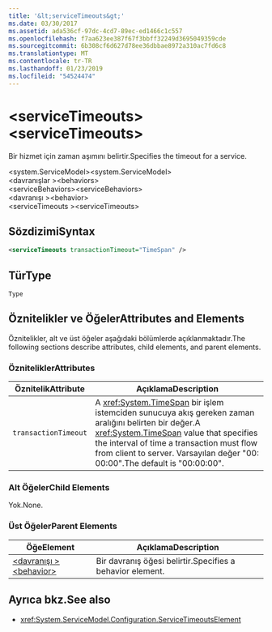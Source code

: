 ```yaml
---
title: '&lt;serviceTimeouts&gt;'
ms.date: 03/30/2017
ms.assetid: ada536cf-97dc-4cd7-89ec-ed1466c1c557
ms.openlocfilehash: f7aa623ee387f67f3bbff32249d3695049359cde
ms.sourcegitcommit: 6b308cf6d627d78ee36dbbae8972a310ac7fd6c8
ms.translationtype: MT
ms.contentlocale: tr-TR
ms.lasthandoff: 01/23/2019
ms.locfileid: "54524474"
---
```

# <a name="ltservicetimeoutsgt"></a><span data-ttu-id="a121d-102">&lt;serviceTimeouts&gt;</span><span class="sxs-lookup"><span data-stu-id="a121d-102">&lt;serviceTimeouts&gt;</span></span>
<span data-ttu-id="a121d-103">Bir hizmet için zaman aşımını belirtir.</span><span class="sxs-lookup"><span data-stu-id="a121d-103">Specifies the timeout for a service.</span></span>  
  
 <span data-ttu-id="a121d-104">\<system.ServiceModel></span><span class="sxs-lookup"><span data-stu-id="a121d-104">\<system.ServiceModel></span></span>  
<span data-ttu-id="a121d-105">\<davranışlar ></span><span class="sxs-lookup"><span data-stu-id="a121d-105">\<behaviors></span></span>  
<span data-ttu-id="a121d-106">\<serviceBehaviors></span><span class="sxs-lookup"><span data-stu-id="a121d-106">\<serviceBehaviors></span></span>  
<span data-ttu-id="a121d-107">\<davranışı ></span><span class="sxs-lookup"><span data-stu-id="a121d-107">\<behavior></span></span>  
<span data-ttu-id="a121d-108">\<serviceTimeouts ></span><span class="sxs-lookup"><span data-stu-id="a121d-108">\<serviceTimeouts></span></span>  
  
## <a name="syntax"></a><span data-ttu-id="a121d-109">Sözdizimi</span><span class="sxs-lookup"><span data-stu-id="a121d-109">Syntax</span></span>  
  
```xml  
<serviceTimeouts transactionTimeout="TimeSpan" />
```  
  
## <a name="type"></a><span data-ttu-id="a121d-110">Tür</span><span class="sxs-lookup"><span data-stu-id="a121d-110">Type</span></span>  
 `Type`  
  
## <a name="attributes-and-elements"></a><span data-ttu-id="a121d-111">Öznitelikler ve Öğeler</span><span class="sxs-lookup"><span data-stu-id="a121d-111">Attributes and Elements</span></span>  
 <span data-ttu-id="a121d-112">Öznitelikler, alt ve üst öğeler aşağıdaki bölümlerde açıklanmaktadır.</span><span class="sxs-lookup"><span data-stu-id="a121d-112">The following sections describe attributes, child elements, and parent elements.</span></span>  
  
### <a name="attributes"></a><span data-ttu-id="a121d-113">Öznitelikler</span><span class="sxs-lookup"><span data-stu-id="a121d-113">Attributes</span></span>  
  
|<span data-ttu-id="a121d-114">Öznitelik</span><span class="sxs-lookup"><span data-stu-id="a121d-114">Attribute</span></span>|<span data-ttu-id="a121d-115">Açıklama</span><span class="sxs-lookup"><span data-stu-id="a121d-115">Description</span></span>|  
|---------------|-----------------|  
|`transactionTimeout`|<span data-ttu-id="a121d-116">A <xref:System.TimeSpan> bir işlem istemciden sunucuya akış gereken zaman aralığını belirten bir değer.</span><span class="sxs-lookup"><span data-stu-id="a121d-116">A <xref:System.TimeSpan> value that specifies the interval of time a transaction must flow from client to server.</span></span> <span data-ttu-id="a121d-117">Varsayılan değer "00: 00:00".</span><span class="sxs-lookup"><span data-stu-id="a121d-117">The default is "00:00:00".</span></span>|  
  
### <a name="child-elements"></a><span data-ttu-id="a121d-118">Alt Öğeler</span><span class="sxs-lookup"><span data-stu-id="a121d-118">Child Elements</span></span>  
 <span data-ttu-id="a121d-119">Yok.</span><span class="sxs-lookup"><span data-stu-id="a121d-119">None.</span></span>  
  
### <a name="parent-elements"></a><span data-ttu-id="a121d-120">Üst Öğeler</span><span class="sxs-lookup"><span data-stu-id="a121d-120">Parent Elements</span></span>  
  
|<span data-ttu-id="a121d-121">Öğe</span><span class="sxs-lookup"><span data-stu-id="a121d-121">Element</span></span>|<span data-ttu-id="a121d-122">Açıklama</span><span class="sxs-lookup"><span data-stu-id="a121d-122">Description</span></span>|  
|-------------|-----------------|  
|[<span data-ttu-id="a121d-123">\<davranışı ></span><span class="sxs-lookup"><span data-stu-id="a121d-123">\<behavior></span></span>](../../../../../docs/framework/configure-apps/file-schema/wcf/behavior-of-endpointbehaviors.md)|<span data-ttu-id="a121d-124">Bir davranış öğesi belirtir.</span><span class="sxs-lookup"><span data-stu-id="a121d-124">Specifies a behavior element.</span></span>|  
  
## <a name="see-also"></a><span data-ttu-id="a121d-125">Ayrıca bkz.</span><span class="sxs-lookup"><span data-stu-id="a121d-125">See also</span></span>
- <xref:System.ServiceModel.Configuration.ServiceTimeoutsElement>
